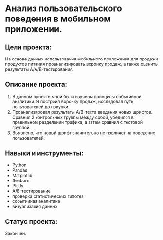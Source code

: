 # Анализ пользовательского поведения в мобильном приложении.

## Цели проекта:
На основе данных использования мобильного приложения для продажи продуктов питания проанализировать воронку продаж, а также оценить результаты A/A/B-тестирования.

## Описание проекта:
1. В данном проекте мной были изучены принципы событийной аналитики. Я построил воронку продаж, исследовал путь пользователей до покупки.
2. Проанализировал результаты A/B-теста введения новых шрифтов. Сравнил 2 контрольных группы между
собой, убедился в правильном разделении трафика, а затем сравнил с тестовой группой.
3. Выявлено, что новый шрифт значительно не повлияет на поведение пользователей.

## Навыки и инструменты:
- Python
- Pandas
- Matplotlib
- Seaborn
- Plotly
- A/B-тестирование
- проверка статистических гипотез
- событийная аналитика
- визуализация данных

## Статус проекта:
Закончен.

